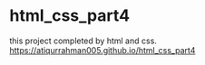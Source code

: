 # html_css_part4
this project completed by html and css.
https://atiqurrahman005.github.io/html_css_part4
